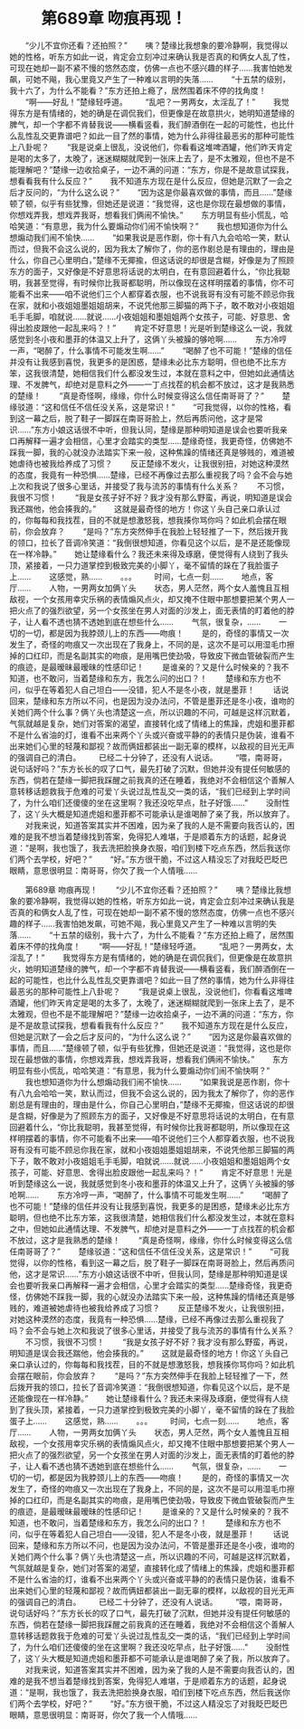# 　　第689章 吻痕再现！
　　“少儿不宜你还看？还拍照？”
　　咦？楚缘比我想象的要冷静啊，我觉得以她的性格，听东方如此一说，肯定会立刻冲过来确认我是否真的和俩女人乱了性，可现在她却一副不紧不慢的悠然态度，仿佛一点也不感兴趣的样子……我害怕她发飙，可她不飚，我心里竟又产生了一种难以言明的失落……
　　“十五禁的级别，我十六了，为什么不能看？”东方还拍上瘾了，居然围着床不停的找角度！
　　“啊——好乱！”楚缘轻呼道。
　　“乱吧？一男两女，太淫乱了！”
　　我觉得东方是有情绪的，她的确是在调侃我们，但更像是在故意拱火，她明知道楚缘的脾气，却一个字都不肯替我说——横看竖看，我们醉酒倒在一起的可能性，也比什么乱性乱交更靠谱吧？如此一目了然的事情，她为什么非得往最恶劣的那种可能性上八卦呢？
　　“我是说桌上很乱，没说他们，你看看这堆啤酒罐，他们昨天肯定是喝的太多了，太晚了，迷迷糊糊就爬到一张床上去了，是不太雅观，但也不是不能理解吧？”楚缘一边收拾桌子，一边不满的问道：“东方，你是不是故意试探我，想看看我有什么反应？”
　　我不知道东方现在是什么反应，但她是沉默了一会之后才反问的，“为什么这么说？”
　　“因为这是你最喜欢做的事情，而且……”楚缘顿了顿，似乎有些犹豫，但她还是说道：“我觉得，这也是你现在最想做的事情，你想戏弄我，想戏弄我哥，想看我们俩闹不愉快。”
　　东方明显有些小慌乱，哈哈笑道：“有意思，我为什么要煽动你们闹不愉快啊？”
　　我也想知道你为什么想煽动我们闹不愉快……
　　“如果我说是恶作剧，你十有八九会哈哈一笑，默认而过，但我不会这么说的，因为我太了解你了，你的恶作剧总是有理由的，理由是什么，你自己心里明白，”楚缘不无揶揄，但这话说的却很是含糊，好像是为了照顾东方的面子，又好像是不好意思将话说的太明白，在有意回避着什么，“你比我聪明，我甚至觉得，有时候你比我哥都聪明，所以像现在这样明摆着的事情，你不可能看不出来——咱不说他们三个人都穿着衣服，也不说我哥有没有可能不顾忌你我在家，就和小夜姐姐墨姐姐胡来，不说凭他那三脚猫的两下子，敢不敢对小夜姐姐毛手毛脚，咱就说……就说……小夜姐姐和墨姐姐两个女孩子，可能、好意思、舍得出脸皮跟他一起乱来吗？！”
　　肯定不好意思！光是听到楚缘这么一说，我就感觉到冬小夜和墨菲的体温又上升了，这俩丫头被臊的够呛啊……
　　东方冷哼一声，“喝醉了，什么事情不可能发生啊……”
　　“喝醉了也不可能！”楚缘的信任并没有让我感到喜悦，我更多的是困惑，楚缘未必比东方聪明，但也绝不比东方笨，这我很清楚，她相信我们什么都没发生过，本就在意料之中，但她如此通情达理、不发脾气，却绝对是意料之外——一丁点找茬的机会都不放过，这才是我熟悉的楚缘！
　　“真是奇怪啊，缘缘，你什么时候变得这么信任南哥哥了？”
　　楚缘驳道：“这和信任不信任没关系，这是常识！”
　　“可我觉得，以你的性格，看到这一幕之后，脱了鞋子一脚踩在南哥哥脸上，然后再质问他，这才是常识……”东方小娘这话很不中听，但我认同，楚缘是那种明知道是误会也要听我亲口再解释一遍才会相信，心里才会踏实的类型……楚缘奇怪，我更奇怪，仿佛她不踩我一脚，我的心就没办法踏实下来一般，这种焦躁的情绪还真是够贱的，难道被她虐待也被我给养成了习惯？
　　反正楚缘不发火，让我很别扭，对她这种漠然的态度，我竟有一种恐惧……楚缘，已经不再像过去那么重视我了吗？会不会与她上次和我说了很多心里话，并接受了我与流苏的事情有什么关系？
　　不习惯，我很不习惯！
　　“我是女孩子好不好？我才没有那么野蛮，再说，明知道是误会我还踹他，他会揍我的。”
　　这就是最奇怪的地方！你这丫头自己亲口承认过的，你每每和我找茬，目的不就是想激怒我，想我揍你骂你吗？如此机会摆在眼前，你会放弃？
　　“是吗？”东方突然伸手在我脸上轻轻推了一下，然后拨开我的领口，拉长了音调冷笑道：“我倒很想知道，你看见这个以后，是不是还能像现在一样冷静。”
　　她让楚缘看什么？我还未来得及琢磨，便觉得有人绕到了我头顶，紧接着，一只力道掌控到极致完美的小脚丫，毫不留情的跺在了我脸蛋子上……
　　这感觉，熟……
　　。。。
　　时间，七点一刻……
　　地点，客厅……
　　人物，一男两女加俩丫头
　　状态，男人茫然，两个女人羞愧且互相敌视，一个女孩用幸灾乐祸的表情煽风点火，却又掩不住眼中那想要把某个男人一把火点了的强烈欲望，另一个女孩坐在男人对面的沙发上，面无表情的盯着他的脖子，让人看不透也猜不透她到底在想些什么……
　　气氛，很复杂，……
　　一切的一切，都是因为我脖颈儿上的东西——吻痕！
　　是的，奇怪的事情又一次发生了，奇怪的吻痕又一次出现在了我身上，不同的是，这次不是可以用湿毛巾擦掉的口红印，而是名副其实的吻痕，是用嘴巴使劲吸，导致皮下微血管破裂而产生的痕迹，是最暧昧最暧昧的性感印记！
　　是谁亲的？又是什么时候亲的？我不知道，也不敢问，当着楚缘和东方，我怎么问的出口？！
　　楚缘和东方也不问，似乎在等着犯人自己坦白——没错，犯人不是冬小夜，就是墨菲！
　　话说回来，楚缘和东方所以不问，也是因为没办法问，不管是墨菲还是冬小夜，谁吻的关她们两个什么事？俩丫头也清楚这一点，所以识趣的不问，可越是这样沉默着，气氛就越是复杂，她们对答案的渴望，直接转化成了情绪上的焦躁，虎姐和墨菲都不是什么省油的灯，谁看不出来两个丫头或兴奋或平静的的表情只是伪装，谁看不出来她们心里的轻蔑和鄙视？故而俩妞都装出一副无辜的模样，以敌视的目光无声的强调自己的清白。
　　已经二十分钟了，还没有人说话。
　　“喂，南哥哥，说句话好吗？”东方长长的叹了口气，最先打破了沉默，但她并没有提任何敏感的东西，倘若在楚缘一脚把我踩醒之前我真的还在睡着，我绝对不会相信这个善解人意转移话题救我于危难的可爱丫头说过乱性乱交一类的话，“我们已经到上学时间了，为什么咱们还傻傻的坐在这里啊？我还没吃早点，肚子好饿……”
　　没耐性了，这丫头大概是知道虎姐和墨菲都不可能承认是谁喝醉了亲了我，所以放弃了。
　　对我来说，知道答案其实并不困难，因为亲了我的人是不需要向我否认的，困难的是我不想当着楚缘找到答案，免得犯人难堪，于是顺着东方的话题，起身说道：“是啊，我也饿了，我去洗把脸换身衣服，咱们到楼下吃点东西，然后我送你们两个去学校，好吧？”
　　“好。”东方很干脆，不过这人精没忘了对我眨巴眨巴眼睛，意思很明显：南哥哥，你欠了我一个人情哦……

　　第689章 吻痕再现！
　　“少儿不宜你还看？还拍照？”
　　咦？楚缘比我想象的要冷静啊，我觉得以她的性格，听东方如此一说，肯定会立刻冲过来确认我是否真的和俩女人乱了性，可现在她却一副不紧不慢的悠然态度，仿佛一点也不感兴趣的样子……我害怕她发飙，可她不飚，我心里竟又产生了一种难以言明的失落……
　　“十五禁的级别，我十六了，为什么不能看？”东方还拍上瘾了，居然围着床不停的找角度！
　　“啊——好乱！”楚缘轻呼道。
　　“乱吧？一男两女，太淫乱了！”
　　我觉得东方是有情绪的，她的确是在调侃我们，但更像是在故意拱火，她明知道楚缘的脾气，却一个字都不肯替我说——横看竖看，我们醉酒倒在一起的可能性，也比什么乱性乱交更靠谱吧？如此一目了然的事情，她为什么非得往最恶劣的那种可能性上八卦呢？
　　“我是说桌上很乱，没说他们，你看看这堆啤酒罐，他们昨天肯定是喝的太多了，太晚了，迷迷糊糊就爬到一张床上去了，是不太雅观，但也不是不能理解吧？”楚缘一边收拾桌子，一边不满的问道：“东方，你是不是故意试探我，想看看我有什么反应？”
　　我不知道东方现在是什么反应，但她是沉默了一会之后才反问的，“为什么这么说？”
　　“因为这是你最喜欢做的事情，而且……”楚缘顿了顿，似乎有些犹豫，但她还是说道：“我觉得，这也是你现在最想做的事情，你想戏弄我，想戏弄我哥，想看我们俩闹不愉快。”
　　东方明显有些小慌乱，哈哈笑道：“有意思，我为什么要煽动你们闹不愉快啊？”
　　我也想知道你为什么想煽动我们闹不愉快……
　　“如果我说是恶作剧，你十有八九会哈哈一笑，默认而过，但我不会这么说的，因为我太了解你了，你的恶作剧总是有理由的，理由是什么，你自己心里明白，”楚缘不无揶揄，但这话说的却很是含糊，好像是为了照顾东方的面子，又好像是不好意思将话说的太明白，在有意回避着什么，“你比我聪明，我甚至觉得，有时候你比我哥都聪明，所以像现在这样明摆着的事情，你不可能看不出来——咱不说他们三个人都穿着衣服，也不说我哥有没有可能不顾忌你我在家，就和小夜姐姐墨姐姐胡来，不说凭他那三脚猫的两下子，敢不敢对小夜姐姐毛手毛脚，咱就说……就说……小夜姐姐和墨姐姐两个女孩子，可能、好意思、舍得出脸皮跟他一起乱来吗？！”
　　肯定不好意思！光是听到楚缘这么一说，我就感觉到冬小夜和墨菲的体温又上升了，这俩丫头被臊的够呛啊……
　　东方冷哼一声，“喝醉了，什么事情不可能发生啊……”
　　“喝醉了也不可能！”楚缘的信任并没有让我感到喜悦，我更多的是困惑，楚缘未必比东方聪明，但也绝不比东方笨，这我很清楚，她相信我们什么都没发生过，本就在意料之中，但她如此通情达理、不发脾气，却绝对是意料之外——一丁点找茬的机会都不放过，这才是我熟悉的楚缘！
　　“真是奇怪啊，缘缘，你什么时候变得这么信任南哥哥了？”
　　楚缘驳道：“这和信任不信任没关系，这是常识！”
　　“可我觉得，以你的性格，看到这一幕之后，脱了鞋子一脚踩在南哥哥脸上，然后再质问他，这才是常识……”东方小娘这话很不中听，但我认同，楚缘是那种明知道是误会也要听我亲口再解释一遍才会相信，心里才会踏实的类型……楚缘奇怪，我更奇怪，仿佛她不踩我一脚，我的心就没办法踏实下来一般，这种焦躁的情绪还真是够贱的，难道被她虐待也被我给养成了习惯？
　　反正楚缘不发火，让我很别扭，对她这种漠然的态度，我竟有一种恐惧……楚缘，已经不再像过去那么重视我了吗？会不会与她上次和我说了很多心里话，并接受了我与流苏的事情有什么关系？
　　不习惯，我很不习惯！
　　“我是女孩子好不好？我才没有那么野蛮，再说，明知道是误会我还踹他，他会揍我的。”
　　这就是最奇怪的地方！你这丫头自己亲口承认过的，你每每和我找茬，目的不就是想激怒我，想我揍你骂你吗？如此机会摆在眼前，你会放弃？
　　“是吗？”东方突然伸手在我脸上轻轻推了一下，然后拨开我的领口，拉长了音调冷笑道：“我倒很想知道，你看见这个以后，是不是还能像现在一样冷静。”
　　她让楚缘看什么？我还未来得及琢磨，便觉得有人绕到了我头顶，紧接着，一只力道掌控到极致完美的小脚丫，毫不留情的跺在了我脸蛋子上……
　　这感觉，熟……
　　。。。
　　时间，七点一刻……
　　地点，客厅……
　　人物，一男两女加俩丫头
　　状态，男人茫然，两个女人羞愧且互相敌视，一个女孩用幸灾乐祸的表情煽风点火，却又掩不住眼中那想要把某个男人一把火点了的强烈欲望，另一个女孩坐在男人对面的沙发上，面无表情的盯着他的脖子，让人看不透也猜不透她到底在想些什么……
　　气氛，很复杂，……
　　一切的一切，都是因为我脖颈儿上的东西——吻痕！
　　是的，奇怪的事情又一次发生了，奇怪的吻痕又一次出现在了我身上，不同的是，这次不是可以用湿毛巾擦掉的口红印，而是名副其实的吻痕，是用嘴巴使劲吸，导致皮下微血管破裂而产生的痕迹，是最暧昧最暧昧的性感印记！
　　是谁亲的？又是什么时候亲的？我不知道，也不敢问，当着楚缘和东方，我怎么问的出口？！
　　楚缘和东方也不问，似乎在等着犯人自己坦白——没错，犯人不是冬小夜，就是墨菲！
　　话说回来，楚缘和东方所以不问，也是因为没办法问，不管是墨菲还是冬小夜，谁吻的关她们两个什么事？俩丫头也清楚这一点，所以识趣的不问，可越是这样沉默着，气氛就越是复杂，她们对答案的渴望，直接转化成了情绪上的焦躁，虎姐和墨菲都不是什么省油的灯，谁看不出来两个丫头或兴奋或平静的的表情只是伪装，谁看不出来她们心里的轻蔑和鄙视？故而俩妞都装出一副无辜的模样，以敌视的目光无声的强调自己的清白。
　　已经二十分钟了，还没有人说话。
　　“喂，南哥哥，说句话好吗？”东方长长的叹了口气，最先打破了沉默，但她并没有提任何敏感的东西，倘若在楚缘一脚把我踩醒之前我真的还在睡着，我绝对不会相信这个善解人意转移话题救我于危难的可爱丫头说过乱性乱交一类的话，“我们已经到上学时间了，为什么咱们还傻傻的坐在这里啊？我还没吃早点，肚子好饿……”
　　没耐性了，这丫头大概是知道虎姐和墨菲都不可能承认是谁喝醉了亲了我，所以放弃了。
　　对我来说，知道答案其实并不困难，因为亲了我的人是不需要向我否认的，困难的是我不想当着楚缘找到答案，免得犯人难堪，于是顺着东方的话题，起身说道：“是啊，我也饿了，我去洗把脸换身衣服，咱们到楼下吃点东西，然后我送你们两个去学校，好吧？”
　　“好。”东方很干脆，不过这人精没忘了对我眨巴眨巴眼睛，意思很明显：南哥哥，你欠了我一个人情哦……
